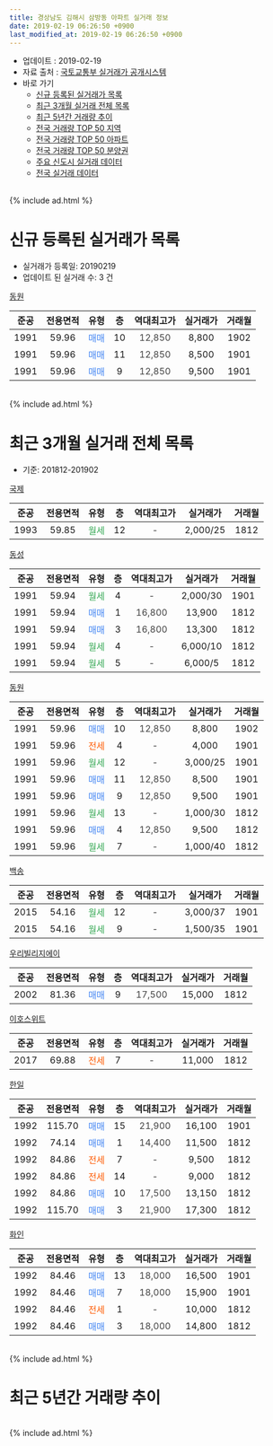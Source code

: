 ```yaml
---
title: 경상남도 김해시 삼방동 아파트 실거래 정보
date: 2019-02-19 06:26:50 +0900
last_modified_at: 2019-02-19 06:26:50 +0900
---
```


* 업데이트 : 2019-02-19
* 자료 출처 : [국토교통부 실거래가 공개시스템](http://rt.molit.go.kr)
* 바로 가기
    * [신규 등록된 실거래가 목록](#신규-등록된-실거래가-목록)
    * [최근 3개월 실거래 전체 목록](#최근-3개월-실거래-전체-목록)
    * [최근 5년간 거래량 추이](#최근-5년간-거래량-추이)
    * [전국 거래량 TOP 50 지역](https://inasie.github.io/apt-trade-info/최근-3개월-전국에서-가장-거래가-많이-발생한-지역)
    * [전국 거래량 TOP 50 아파트](https://inasie.github.io/apt-trade-info/최근-3개월-전국에서-가장-거래가-많이-발생한-아파트)
    * [전국 거래량 TOP 50 분양권](https://inasie.github.io/apt-trade-info/최근-3개월-전국에서-가장-거래가-많이-발생한-분양권)
    * [주요 신도시 실거래 데이터](https://inasie.github.io/apt-trade-info/주요-신도시)
    * [전국 실거래 데이터](https://inasie.github.io/apt-trade-info/전국)
<br>
{% include ad.html %}
<br>

# 신규 등록된 실거래가 목록
* 실거래가 등록일: 20190219
* 업데이트 된 실거래 수: 3 건


[동원](https://search.naver.com/search.naver?query=%EA%B2%BD%EC%83%81%EB%82%A8%EB%8F%84+%EA%B9%80%ED%95%B4%EC%8B%9C+%EC%82%BC%EB%B0%A9%EB%8F%99+%EB%8F%99%EC%9B%90)

|준공|전용면적|유형|층|역대최고가|실거래가|거래월|
|:---:|:---:|:---:|:---:|:---:|:---:|:---:|
|1991|59.96|<span style="color:#4285f3">매매</span>|10|<span style="color:#444444">12,850</span>|8,800|1902|
|1991|59.96|<span style="color:#4285f3">매매</span>|11|<span style="color:#444444">12,850</span>|8,500|1901|
|1991|59.96|<span style="color:#4285f3">매매</span>|9|<span style="color:#444444">12,850</span>|9,500|1901|


<br>
{% include ad.html %}
<br>

# 최근 3개월 실거래 전체 목록
* 기준: 201812-201902


[국제](https://search.naver.com/search.naver?query=%EA%B2%BD%EC%83%81%EB%82%A8%EB%8F%84+%EA%B9%80%ED%95%B4%EC%8B%9C+%EC%82%BC%EB%B0%A9%EB%8F%99+%EA%B5%AD%EC%A0%9C)

|준공|전용면적|유형|층|역대최고가|실거래가|거래월|
|:---:|:---:|:---:|:---:|:---:|:---:|:---:|
|1993|59.85|<span style="color:#34a853">월세</span>|12|<span style="color:#444444">-</span>|2,000/25|1812|

[동성](https://search.naver.com/search.naver?query=%EA%B2%BD%EC%83%81%EB%82%A8%EB%8F%84+%EA%B9%80%ED%95%B4%EC%8B%9C+%EC%82%BC%EB%B0%A9%EB%8F%99+%EB%8F%99%EC%84%B1)

|준공|전용면적|유형|층|역대최고가|실거래가|거래월|
|:---:|:---:|:---:|:---:|:---:|:---:|:---:|
|1991|59.94|<span style="color:#34a853">월세</span>|4|<span style="color:#444444">-</span>|2,000/30|1901|
|1991|59.94|<span style="color:#4285f3">매매</span>|1|<span style="color:#444444">16,800</span>|13,900|1812|
|1991|59.94|<span style="color:#4285f3">매매</span>|3|<span style="color:#444444">16,800</span>|13,300|1812|
|1991|59.94|<span style="color:#34a853">월세</span>|4|<span style="color:#444444">-</span>|6,000/10|1812|
|1991|59.94|<span style="color:#34a853">월세</span>|5|<span style="color:#444444">-</span>|6,000/5|1812|

[동원](https://search.naver.com/search.naver?query=%EA%B2%BD%EC%83%81%EB%82%A8%EB%8F%84+%EA%B9%80%ED%95%B4%EC%8B%9C+%EC%82%BC%EB%B0%A9%EB%8F%99+%EB%8F%99%EC%9B%90)

|준공|전용면적|유형|층|역대최고가|실거래가|거래월|
|:---:|:---:|:---:|:---:|:---:|:---:|:---:|
|1991|59.96|<span style="color:#4285f3">매매</span>|10|<span style="color:#444444">12,850</span>|8,800|1902|
|1991|59.96|<span style="color:#ff5a00">전세</span>|4|<span style="color:#444444">-</span>|4,000|1901|
|1991|59.96|<span style="color:#34a853">월세</span>|12|<span style="color:#444444">-</span>|3,000/25|1901|
|1991|59.96|<span style="color:#4285f3">매매</span>|11|<span style="color:#444444">12,850</span>|8,500|1901|
|1991|59.96|<span style="color:#4285f3">매매</span>|9|<span style="color:#444444">12,850</span>|9,500|1901|
|1991|59.96|<span style="color:#34a853">월세</span>|13|<span style="color:#444444">-</span>|1,000/30|1812|
|1991|59.96|<span style="color:#4285f3">매매</span>|4|<span style="color:#444444">12,850</span>|9,500|1812|
|1991|59.96|<span style="color:#34a853">월세</span>|7|<span style="color:#444444">-</span>|1,000/40|1812|

[백송](https://search.naver.com/search.naver?query=%EA%B2%BD%EC%83%81%EB%82%A8%EB%8F%84+%EA%B9%80%ED%95%B4%EC%8B%9C+%EC%82%BC%EB%B0%A9%EB%8F%99+%EB%B0%B1%EC%86%A1)

|준공|전용면적|유형|층|역대최고가|실거래가|거래월|
|:---:|:---:|:---:|:---:|:---:|:---:|:---:|
|2015|54.16|<span style="color:#34a853">월세</span>|12|<span style="color:#444444">-</span>|3,000/37|1901|
|2015|54.16|<span style="color:#34a853">월세</span>|9|<span style="color:#444444">-</span>|1,500/35|1901|

[우리빌리지에이](https://search.naver.com/search.naver?query=%EA%B2%BD%EC%83%81%EB%82%A8%EB%8F%84+%EA%B9%80%ED%95%B4%EC%8B%9C+%EC%82%BC%EB%B0%A9%EB%8F%99+%EC%9A%B0%EB%A6%AC%EB%B9%8C%EB%A6%AC%EC%A7%80%EC%97%90%EC%9D%B4)

|준공|전용면적|유형|층|역대최고가|실거래가|거래월|
|:---:|:---:|:---:|:---:|:---:|:---:|:---:|
|2002|81.36|<span style="color:#4285f3">매매</span>|9|<span style="color:#444444">17,500</span>|15,000|1812|

[이호스위트](https://search.naver.com/search.naver?query=%EA%B2%BD%EC%83%81%EB%82%A8%EB%8F%84+%EA%B9%80%ED%95%B4%EC%8B%9C+%EC%82%BC%EB%B0%A9%EB%8F%99+%EC%9D%B4%ED%98%B8%EC%8A%A4%EC%9C%84%ED%8A%B8)

|준공|전용면적|유형|층|역대최고가|실거래가|거래월|
|:---:|:---:|:---:|:---:|:---:|:---:|:---:|
|2017|69.88|<span style="color:#ff5a00">전세</span>|7|<span style="color:#444444">-</span>|11,000|1812|

[한일](https://search.naver.com/search.naver?query=%EA%B2%BD%EC%83%81%EB%82%A8%EB%8F%84+%EA%B9%80%ED%95%B4%EC%8B%9C+%EC%82%BC%EB%B0%A9%EB%8F%99+%ED%95%9C%EC%9D%BC)

|준공|전용면적|유형|층|역대최고가|실거래가|거래월|
|:---:|:---:|:---:|:---:|:---:|:---:|:---:|
|1992|115.70|<span style="color:#4285f3">매매</span>|15|<span style="color:#444444">21,900</span>|16,100|1901|
|1992|74.14|<span style="color:#4285f3">매매</span>|1|<span style="color:#444444">14,400</span>|11,500|1812|
|1992|84.86|<span style="color:#ff5a00">전세</span>|7|<span style="color:#444444">-</span>|9,500|1812|
|1992|84.86|<span style="color:#ff5a00">전세</span>|14|<span style="color:#444444">-</span>|9,000|1812|
|1992|84.86|<span style="color:#4285f3">매매</span>|10|<span style="color:#444444">17,500</span>|13,150|1812|
|1992|115.70|<span style="color:#4285f3">매매</span>|3|<span style="color:#444444">21,900</span>|17,300|1812|

[화인](https://search.naver.com/search.naver?query=%EA%B2%BD%EC%83%81%EB%82%A8%EB%8F%84+%EA%B9%80%ED%95%B4%EC%8B%9C+%EC%82%BC%EB%B0%A9%EB%8F%99+%ED%99%94%EC%9D%B8)

|준공|전용면적|유형|층|역대최고가|실거래가|거래월|
|:---:|:---:|:---:|:---:|:---:|:---:|:---:|
|1992|84.46|<span style="color:#4285f3">매매</span>|13|<span style="color:#444444">18,000</span>|16,500|1901|
|1992|84.46|<span style="color:#4285f3">매매</span>|7|<span style="color:#444444">18,000</span>|15,900|1901|
|1992|84.46|<span style="color:#ff5a00">전세</span>|1|<span style="color:#444444">-</span>|10,000|1812|
|1992|84.46|<span style="color:#4285f3">매매</span>|3|<span style="color:#444444">18,000</span>|14,800|1812|


<br>
{% include ad.html %}
<br>

# 최근 5년간 거래량 추이


<div style="width:100%;">
    <canvas id="deal_progress" height="200"></canvas>
</div>

<script>
new Chart(document.getElementById("deal_progress"), {
    type: 'line',
    data: {
        labels: ['201402','201403','201404','201405','201406','201407','201408','201409','201410','201411','201412','201501','201502','201503','201504','201505','201506','201507','201508','201509','201510','201511','201512','201601','201602','201603','201604','201605','201606','201607','201608','201609','201610','201611','201612','201701','201702','201703','201704','201705','201706','201707','201708','201709','201710','201711','201712','201801','201802','201803','201804','201805','201806','201807','201808','201809','201810','201811','201812','201901','201902'],
        datasets: [{
            label: '매매',
            pointRadius: 1,
            data: [22, 26, 22, 24, 17, 24, 19, 40, 28, 26, 16, 25, 34, 51, 45, 24, 31, 24, 33, 29, 35, 32, 14, 19, 25, 40, 23, 23, 31, 26, 33, 28, 21, 26, 14, 11, 19, 23, 25, 17, 30, 14, 20, 11, 6, 12, 11, 11, 14, 11, 13, 6, 18, 4, 5, 17, 17, 19, 8, 5, 1],
            borderColor: "rgba(255, 201, 14, 1)",
            backgroundColor: "rgba(255, 201, 14, 0.5)",
            fill: false,
            lineTension: 0
        },{
            label: '전월세',
            pointRadius: 1,
            data: [13, 13, 7, 13, 9, 9, 10, 13, 7, 5, 10, 7, 9, 13, 11, 14, 13, 9, 7, 6, 17, 11, 11, 6, 6, 16, 13, 16, 10, 9, 9, 5, 18, 13, 9, 1, 7, 12, 7, 8, 4, 6, 12, 10, 10, 5, 5, 6, 6, 9, 10, 6, 7, 11, 5, 6, 8, 10, 9, 5, 0],
            borderColor: "rgba(0, 141, 185, 1)",
            backgroundColor: "rgba(0, 141, 185, 0.5)",
            fill: false,
            lineTension: 0
        }
        ]
    },
    options: {
        responsive: true,
        title: {
            display: false
        },
        tooltips: {
            mode: 'index',
            intersect: false
        },
        hover: {
            mode: 'nearest',
            intersect: true
        },
        scales: {
            xAxes: [{
                display: true,
                scaleLabel: {
                    display: true,
                    labelString: '년/월'
                }
            }],
            yAxes: [{
                display: true,
                ticks: {
                    suggestedMin: 0,
                },
                scaleLabel: {
                    display: true,
                    labelString: '실거래 수'
                }
            }]
        }
    }
});

</script>


<br>
{% include ad.html %}
<br>

